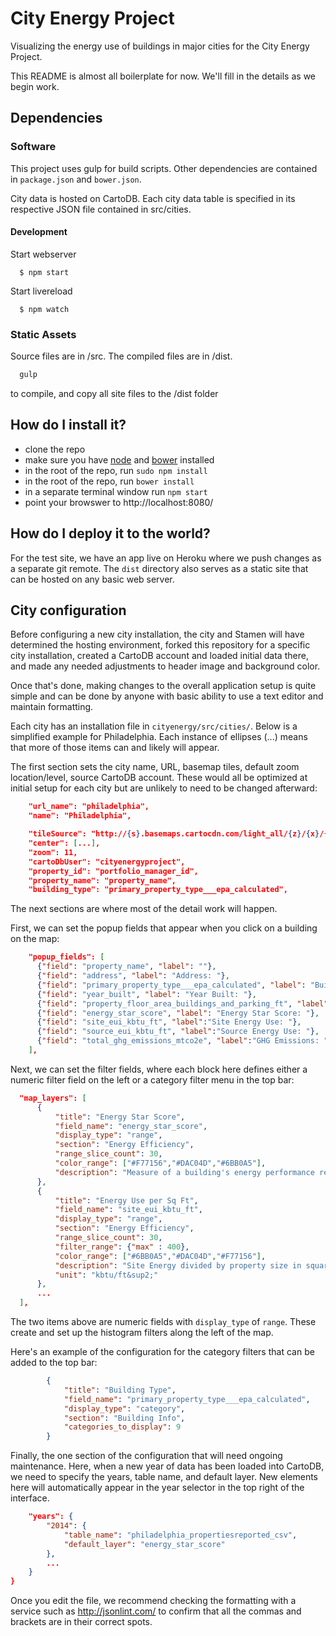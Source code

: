 # City Energy Project

Visualizing the energy use of buildings in major cities for the City Energy Project.

This README is almost all boilerplate for now. We'll fill in the details as we begin work.

## Dependencies

### Software
This project uses gulp for build scripts.
Other dependencies are contained in `package.json` and `bower.json`.

City data is hosted on CartoDB. Each city data table is specified in its respective JSON file contained in src/cities.

#### Development

  Start webserver
  ```
    $ npm start
  ```

  Start livereload
  ```
    $ npm watch
  ```

### Static Assets

Source files are in /src. The compiled files are in /dist.
```bash
  gulp
```
to compile, and copy all site files to the /dist folder

## How do I install it?

  * clone the repo
  * make sure you have [node](https://nodejs.org/) and [bower](http://bower.io/) installed
  * in the root of the repo, run ```sudo npm install```
  * in the root of the repo, run ```bower install```
  * in a separate terminal window run ```npm start```
  * point your browswer to http://localhost:8080/

## How do I deploy it to the world?

For the test site, we have an app live on Heroku where we push changes as a separate git remote. The `dist` directory also serves as a static site that can be hosted on any basic web server.

## City configuration

Before configuring a new city installation, the city and Stamen will have determined the hosting environment, forked this repository for a specific city installation, created a CartoDB account and loaded initial data there, and made any needed adjustments to header image and background color.

Once that's done, making changes to the overall application setup is quite simple and can be done by anyone with basic ability to use a text editor and maintain formatting.

Each city has an installation file in ```cityenergy/src/cities/```. Below is a simplified example for Philadelphia. Each instance of ellipses (...) means that more of those items can and likely will appear.

The first section sets the city name, URL, basemap tiles, default zoom location/level, source CartoDB account. These would all be optimized at initial setup for each city but are unlikely to need to be changed afterward:
```json
    "url_name": "philadelphia",
    "name": "Philadelphia",

    "tileSource": "http://{s}.basemaps.cartocdn.com/light_all/{z}/{x}/{y}.png",
    "center": [...],
    "zoom": 11,
    "cartoDbUser": "cityenergyproject",
    "property_id": "portfolio_manager_id",
    "property_name": "property_name",
    "building_type": "primary_property_type___epa_calculated",
```
The next sections are where most of the detail work will happen.

First, we can set the popup fields that appear when you click on a building on the map:

```json
    "popup_fields": [
      {"field": "property_name", "label": ""},
      {"field": "address", "label": "Address: "},
      {"field": "primary_property_type___epa_calculated", "label": "Building Type: "},
      {"field": "year_built", "label": "Year Built: "},
      {"field": "property_floor_area_buildings_and_parking_ft", "label": "Square Feet: "},
      {"field": "energy_star_score", "label": "Energy Star Score: "},
      {"field": "site_eui_kbtu_ft", "label":"Site Energy Use: "},
      {"field": "source_eui_kbtu_ft", "label":"Source Energy Use: "},
      {"field": "total_ghg_emissions_mtco2e", "label":"GHG Emissions: "}
    ],
  ```

  Next, we can set the filter fields, where each block here defines either a numeric filter field on the left or a category filter menu in the top bar:

  ```json
    "map_layers": [
        {
            "title": "Energy Star Score",
            "field_name": "energy_star_score",
            "display_type": "range",
            "section": "Energy Efficiency",
            "range_slice_count": 30,
            "color_range": ["#F77156","#DAC04D","#6BB0A5"],
            "description": "Measure of a building's energy performance relative to similar properties nationwide on a scale from 1-100. A score of 50 is the median. Buildings scoring 75 or higher are considered high performing."
        },
        {
            "title": "Energy Use per Sq Ft",
            "field_name": "site_eui_kbtu_ft",
            "display_type": "range",
            "section": "Energy Efficiency",
            "range_slice_count": 30,
            "filter_range": {"max" : 400},
            "color_range": ["#6BB0A5","#DAC04D","#F77156"],
            "description": "Site Energy divided by property size in square feet",
            "unit": "kbtu/ft&sup2;"
        },
        ...
    ],
```

The two items above are numeric fields with `display_type` of `range`. These create and set up the histogram filters along the left of the map.

Here's an example of the configuration for the category filters that can be added to the top bar:
```json
        {
            "title": "Building Type",
            "field_name": "primary_property_type___epa_calculated",
            "display_type": "category",
            "section": "Building Info",
            "categories_to_display": 9
        }
```

Finally, the one section of the configuration that will need ongoing maintenance. Here, when a new year of data has been loaded into CartoDB, we need to specify the years, table name, and default layer. New elements here will automatically appear in the year selector in the top right of the interface.

```json
    "years": {
        "2014": {
            "table_name": "philadelphia_propertiesreported_csv",
            "default_layer": "energy_star_score"
        },
        ...
    }
}
```
Once you edit the file, we recommend checking the formatting with a service such as http://jsonlint.com/ to confirm that all the commas and brackets are in their correct spots.
